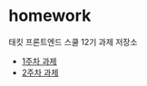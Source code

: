 # homework
태킷 프론트엔드 스쿨 12기 과제 저장소

- [1주차 과제](https://github.com/wnsrl7250/homework/blob/main/md/about-me.md)
- [2주차 과제](https://github.com/wnsrl7250/homework/blob/main/md/avatars.md)
